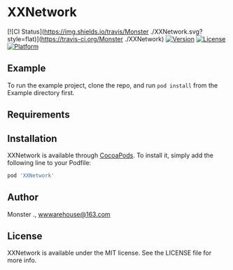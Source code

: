 # XXNetwork

[![CI Status](https://img.shields.io/travis/Monster ./XXNetwork.svg?style=flat)](https://travis-ci.org/Monster ./XXNetwork)
[![Version](https://img.shields.io/cocoapods/v/XXNetwork.svg?style=flat)](https://cocoapods.org/pods/XXNetwork)
[![License](https://img.shields.io/cocoapods/l/XXNetwork.svg?style=flat)](https://cocoapods.org/pods/XXNetwork)
[![Platform](https://img.shields.io/cocoapods/p/XXNetwork.svg?style=flat)](https://cocoapods.org/pods/XXNetwork)

## Example

To run the example project, clone the repo, and run `pod install` from the Example directory first.

## Requirements

## Installation

XXNetwork is available through [CocoaPods](https://cocoapods.org). To install
it, simply add the following line to your Podfile:

```ruby
pod 'XXNetwork'
```

## Author

Monster ., wwwarehouse@163.com

## License

XXNetwork is available under the MIT license. See the LICENSE file for more info.

